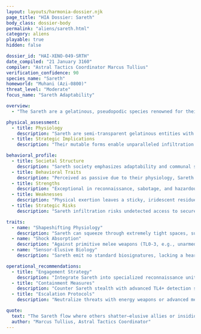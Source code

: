 ```yaml
---
layout: layouts/harmonia-dossier.njk
page_title: "HIA Dossier: Sareth"
body_class: dossier-body
permalink: "aliens/sareth.html"
category: aliens
playable: true
hidden: false

dossier_id: "HAI-XENO-049-SRTH"
date_compiled: "21 January 3160"
compiler: "Astral Tactics Coordinator Marcus Tullius"
verification_confidence: 90
species_name: "Sareth"
homeworld: "Muhani (Azi-0800)"
threat_level: "Moderate"
focus_name: "Sareth Adaptability"

overview:
  - "The Sareth are a gelatinous, pseudopodic species renowned for their resilience and elusiveness in environments lethal to baseline humanoids. Composed of dense, pliable cellular structures, they excel in infiltration, survival, and post-conflict scenarios, thriving where rigid-bodied species falter. Referred to as 'Sareth' in both singular and plural, derogatory terms like 'Slimes' or 'Gunkers' are strongly discouraged, as they may provoke defensive responses. Harmonia Astralis evaluates the Sareth as valuable for reconnaissance and unconventional operations, but their stealth capabilities and adaptability present risks of undetected subversion or espionage if not closely monitored."

physical_assessment:
  - title: Physiology
    description: "Sareth are semi-transparent gelatinous entities with hues ranging from deep green to luminous blue, maintaining a constant coloration akin to skin tone. Their bodies resemble firm gelatin in a default humanoid form, cool and slightly damp, adapting to ambient temperatures. Lacking fixed skeletons or organs, they fluidly redistribute mass to squeeze through confined spaces, flow over terrain, or reform after blunt impacts. A pair of contrasting-colored eyes, positionable anywhere on or within their form, indicates mood or focus. As hermaphrodites, they adopt gender identities and craft humanoid features (e.g., simulated hair or faces) from their mass for social expression. Communication occurs via vocalized speech with an uncanny, resonant quality."
  - title: Strategic Implications
    description: "Their mutable forms enable unparalleled infiltration and evasion, posing challenges for physical containment. Resilience to blunt trauma is offset by vulnerability to energy and advanced melee weapons. Eye placement offers potential psychological cues for interrogation, though their lack of vital organs complicates traditional medical or lethal protocols."

behavioral_profile:
  - title: Societal Structure
    description: "Sareth society emphasizes adaptability and communal survival, with fluid social roles and anchor forms for interspecies interaction. Their nomadic history fosters resilience over territoriality, leading to integration into diverse crews or colonies rather than independent polities."
  - title: Behavioral Traits
    description: "Perceived as passive due to their physiology, Sareth are capable navigators of violent environments, excelling in stealth and recovery operations. They maintain social continuity through consistent anchor forms but exhibit defensive aggression when threatened, leveraging elusiveness for counterattacks."
  - title: Strengths
    description: "Exceptional in reconnaissance, sabotage, and hazardous environment operations, Sareth's sensor evasion and shapeshifting make them ideal for covert missions. Their resilience to physical trauma enhances longevity in prolonged engagements."
  - title: Weaknesses
    description: "Physical exertion leaves a sticky, iridescent residue detectable for 1 hour, enabling tracking. High-tech scanners negate their stealth, and inability to mimic appearances limits deceptive applications. Environmental extremes (e.g., extreme heat or desiccation) may destabilize their gelatinous forms."
  - title: Strategic Risks
    description: "Sareth infiltration risks undetected access to secure facilities, potentially enabling espionage or disruption. Their adaptability could facilitate alliances with insurgent groups, amplifying threats in unstable sectors. Monitor residue patterns and deploy advanced scanners in sensitive areas."

traits:
  - name: "Shapeshifting Physiology"
    description: "Sareth can squeeze through extremely tight spaces, such as vent shafts or pipe gaps, provided there is at least an inch or two of clearance. They can extrude pseudopods to manipulate tools, press buttons, or handle weapons, extending their reach up to 2 meters, though precision diminishes beyond standard arm's length. They cannot convincingly mimic other species' appearances due to their translucent bodies, limiting impersonation-based infiltration."
  - name: "Shock Absorption"
    description: "Against primitive melee weapons (TL0-3, e.g., unarmed strikes, clubs, knives, traditional swords), Sareth reduce damage by half (rounded down, minimum 1 per attack). Against kinetic projectile firearms (TL0-3, e.g., traditional bullets, bows), they reduce damage by 1 point per die (minimum 1 per attack). This reduction does not apply to advanced weapons of TL4 or higher (e.g., monoblades, mag rifles), engineered to penetrate organic resilience, nor to energy weapons (e.g., lasers, plasma blades), which bypass this protection entirely."
  - name: "Sensor-Elusive Biology"
    description: "Sareth emit no standard biosignatures, lacking a heartbeat, conventional breathing, or significant body heat at rest, rendering them undetectable by baseline biometric or thermal sensors unless under physical stress. Exertion (e.g., rapid movement, combat, or shapeshifting) leaves a sticky, iridescent residue detectable by Notice checks (DC 7) or advanced sensors for 1 hour. Military-grade or Sareth-specific scanners (TL4+) can identify their unique cellular vibrations, nullifying stealth advantages."

operational_recommendations:
  - title: "Engagement Strategy"
    description: "Integrate Sareth into specialized reconnaissance units with oversight to prevent independent actions. Respect their fluid identities to foster loyalty, offering environments suited to their physiology to maximize effectiveness."
  - title: "Containment Measures"
    description: "Counter Sareth stealth with advanced TL4+ detection suites and residue-neutralizing agents. Employ energy-based restraints and desiccation fields to limit mobility in containment scenarios."
  - title: "Escalation Protocols"
    description: "Neutralize threats with energy weapons or advanced melee armaments to bypass their resilience. Target high-exertion scenarios to exploit residue trails, disrupting their ability to evade detection. Avoid direct confrontation in confined spaces where their shapeshifting provides tactical advantages."

quote:
  text: "The Sareth flow where others shatter—elusive allies or insidious foes, depending on the shadows they cast."
  author: "Marcus Tullius, Astral Tactics Coordinator"
---
```

